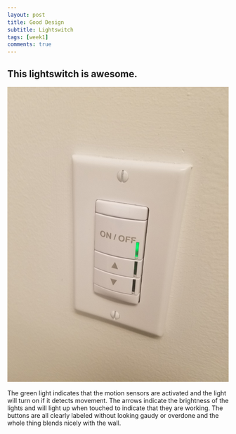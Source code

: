 ```yaml
---
layout: post
title: Good Design
subtitle: Lightswitch
tags: [week1]
comments: true
---
```

## This lightswitch is awesome.
![Lightswitch](/img/lightswitch.jpg)

The green light indicates that the motion sensors are activated and the light will turn on if it detects movement.
The arrows indicate the brightness of the lights and will light up when touched to indicate that they are working.
The buttons are all clearly labeled without looking gaudy or overdone and the whole thing blends nicely with the wall.
